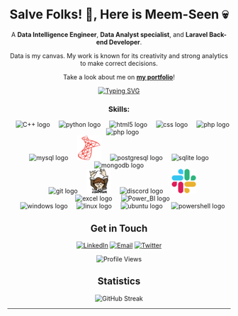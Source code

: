 <h1 align= "center"><b>Salve Folks! 👾, Here is Meem-Seen 💀</b></h1>
<div align= "center">
  
A **Data Intelligence Engineer**, **Data Analyst specialist**, and **Laravel Back-end Developer**. 
<p> Data is my canvas. My work is known for its creativity and strong analytics to make correct decisions. </p>

Take a look about me on [**my portfolio**](https://moselim.tech/)!


[![Typing SVG](https://readme-typing-svg.demolab.com?font=Aref+Ruqaa&size=40&pause=1000&color=00F737&center=true&vCenter=true&width=435&height=55&lines=%D9%85%D9%80%D9%8A%D9%80%D9%85+%D8%B3%D9%8A%D9%80%D9%86)](https://git.io/typing-svg)


</div>  

###

<div align="center"  >

### Skills:
</div>

<div align="center"  >
    <img width="12" />
    <img src="https://skillicons.dev/icons?i=cpp" height="55" alt="C++ logo"  />
    <img width="12" />
    <img src="https://skillicons.dev/icons?i=py" height="55" alt="python logo"  />
    <img width="12" />
    <img src="https://skillicons.dev/icons?i=html" height="55" alt="html5 logo"  />
    <img width="12" />
    <img src="https://skillicons.dev/icons?i=css" height="55" alt="css logo"  />
    <img width="12" />
    <img src="https://skillicons.dev/icons?i=php" height="55" alt="php logo"  />
    <img width="12" />
    <img src="https://skillicons.dev/icons?i=laravel" height="55" alt="php logo"  />
</div>
<div align="center">
    <img width="12" />
    <img src="https://skillicons.dev/icons?i=mysql" height="55" alt="mysql logo"  />
    <img width="12" />
    <img src="https://github.com/devicons/devicon/blob/master/icons/microsoftsqlserver/microsoftsqlserver-plain.svg" height="55" alt="mssql logo"  />
    <img width="12" />
    <img src="https://skillicons.dev/icons?i=postgres" height="55" alt="postgresql logo"  />
    <img width="12" />
    <img src="https://skillicons.dev/icons?i=sqlite" height="55" alt="sqlite logo"  />
    <img width="12" />
    <img src="https://skillicons.dev/icons?i=mongodb" height="55" alt="mongodb logo"/>
<div align="center">
    <img width="12" />
    <img src="https://skillicons.dev/icons?i=git" height="55" alt="git logo"/>
    <img width="12" />
    <img src="https://github.com/devicons/devicon/blob/master/icons/composer/composer-original.svg" height="55" alt="composer logo"/>
    <img width="12" />
    <img src="https://skillicons.dev/icons?i=discord" height="55" alt="discord logo"/>
    <img width="12" />
    <img src="https://github.com/devicons/devicon/blob/master/icons/slack/slack-original.svg" height="55" alt="slack logo"/>
</div>
<div align="center">
    <img width="12" />
    <img src="https://github.com/sempostma/office365-icons/blob/master/png/64/excel.png" height="55" alt="excel logo"/>
    <img width="12" />
    <img src="https://upload.wikimedia.org/wikipedia/commons/c/cf/New_Power_BI_Logo.svg" height="55" alt="Power_BI logo"/>
</div>
<div align="center">
    <img width="12" />
    <img src="https://skillicons.dev/icons?i=windows" height="55" alt="windows logo"/>
    <img width="12" />
    <img src="https://skillicons.dev/icons?i=linux" height="55" alt="linux logo"/>
    <img width="12" />
    <img src="https://skillicons.dev/icons?i=ubuntu" height="55" alt="ubuntu logo"/>
    <img width="12" />
    <img src="https://skillicons.dev/icons?i=powershell" height="55" alt="powershell logo"/>
</div>

###

## Get in Touch
[![LinkedIn](https://img.shields.io/badge/LinkedIn-0077B5?style=for-the-badge&logo=linkedin&logoColor=white)](https://www.linkedin.com/in/meemseen)
[![Email](https://img.shields.io/badge/Email-D14836?style=for-the-badge&logo=gmail&logoColor=white)](mailto:mohamedselim.div@gmail.com)
[![Twitter](https://img.shields.io/badge/Twitter-1DA1F2?style=for-the-badge&logo=twitter&logoColor=white)](https://x.com/MoHaMeDASeliM9)

![Profile Views](https://komarev.com/ghpvc/?username=Mohamedselim2&color=brightgreen)


## Statistics 
<!-- ![GitHub Stats](https://github-readme-stats.vercel.app/api?username=Mohamedselim2&show_icons=true&theme=radical)  -->

 <!--  ![Top Languages](https://github-readme-stats.vercel.app/api/top-langs/?username=Mohamedselim2&theme=vision-friendly-dark) -->


  <img src="https://github-readme-streak-stats.herokuapp.com/?user=Mohamedselim2&theme=vision-friendly-dark" alt="GitHub Streak" />

</div>

---

